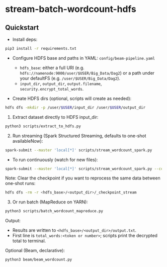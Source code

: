 # stream-batch-wordcount-hdfs

## Quickstart

- Install deps:
```bash
pip3 install -r requirements.txt
```

- Configure HDFS base and paths in YAML: `config/beam-pipeline.yaml`
  - `hdfs_base`: either a full URI (e.g. `hdfs://namenode:9000/user/$USER/Big_Data/Dag2`) or a path under your defaultFS (e.g. `/user/$USER/Big_Data/Dag2`).
  - `input_dir`, `output_dir`, `output.filename`, `security.encrypt_total_words`.

- Create HDFS dirs (optional, scripts will create as needed):
```bash
hdfs dfs -mkdir -p /user/$USER/input_dir /user/$USER/output_dir
```

1) Extract dataset directly to HDFS input_dir:
```bash
python3 scripts/extract_to_hdfs.py
```

2) Run streaming (Spark Structured Streaming, defaults to one-shot availableNow):
```bash
spark-submit --master 'local[*]' scripts/stream_wordcount_spark.py
```

- To run continuously (watch for new files):
```bash
spark-submit --master 'local[*]' scripts/stream_wordcount_spark.py --continuous
```

Note: Clear the checkpoint if you want to reprocess the same data between one-shot runs:
```bash
hdfs dfs -rm -r <hdfs_base>/<output_dir>/_checkpoint_stream
```

3) Or run batch (MapReduce on YARN):
```bash
python3 scripts/batch_wordcount_mapreduce.py
```

Output:
- Results are written to `<hdfs_base>/<output_dir>/output.txt`.
- First line is `total_words:<token or number>`; scripts print the decrypted total to terminal.

Optional (Beam, declarative):
```bash
python3 beam/beam_wordcount.py
```